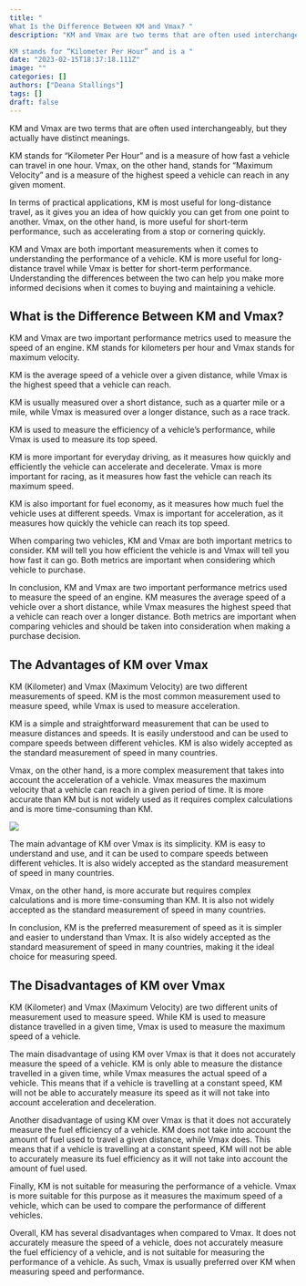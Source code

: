 ```yaml
---
title: "
What Is the Difference Between KM and Vmax? "
description: "KM and Vmax are two terms that are often used interchangeably, but they actually have distinct meanings.

KM stands for “Kilometer Per Hour” and is a "
date: "2023-02-15T18:37:18.111Z"
image: ""
categories: []
authors: ["Deana Stallings"]
tags: []
draft: false
---
```


KM and Vmax are two terms that are often used interchangeably, but they actually have distinct meanings.

KM stands for “Kilometer Per Hour” and is a measure of how fast a vehicle can travel in one hour. Vmax, on the other hand, stands for “Maximum Velocity” and is a measure of the highest speed a vehicle can reach in any given moment.

In terms of practical applications, KM is most useful for long-distance travel, as it gives you an idea of how quickly you can get from one point to another. Vmax, on the other hand, is more useful for short-term performance, such as accelerating from a stop or cornering quickly.

KM and Vmax are both important measurements when it comes to understanding the performance of a vehicle. KM is more useful for long-distance travel while Vmax is better for short-term performance. Understanding the differences between the two can help you make more informed decisions when it comes to buying and maintaining a vehicle.

## What is the Difference Between KM and Vmax?

KM and Vmax are two important performance metrics used to measure the speed of an engine. KM stands for kilometers per hour and Vmax stands for maximum velocity.

KM is the average speed of a vehicle over a given distance, while Vmax is the highest speed that a vehicle can reach.

KM is usually measured over a short distance, such as a quarter mile or a mile, while Vmax is measured over a longer distance, such as a race track.

KM is used to measure the efficiency of a vehicle’s performance, while Vmax is used to measure its top speed.

KM is more important for everyday driving, as it measures how quickly and efficiently the vehicle can accelerate and decelerate. Vmax is more important for racing, as it measures how fast the vehicle can reach its maximum speed.

KM is also important for fuel economy, as it measures how much fuel the vehicle uses at different speeds. Vmax is important for acceleration, as it measures how quickly the vehicle can reach its top speed.

When comparing two vehicles, KM and Vmax are both important metrics to consider. KM will tell you how efficient the vehicle is and Vmax will tell you how fast it can go. Both metrics are important when considering which vehicle to purchase.

In conclusion, KM and Vmax are two important performance metrics used to measure the speed of an engine. KM measures the average speed of a vehicle over a short distance, while Vmax measures the highest speed that a vehicle can reach over a longer distance. Both metrics are important when comparing vehicles and should be taken into consideration when making a purchase decision.

## The Advantages of KM over Vmax

KM (Kilometer) and Vmax (Maximum Velocity) are two different measurements of speed. KM is the most common measurement used to measure speed, while Vmax is used to measure acceleration.

KM is a simple and straightforward measurement that can be used to measure distances and speeds. It is easily understood and can be used to compare speeds between different vehicles. KM is also widely accepted as the standard measurement of speed in many countries.

Vmax, on the other hand, is a more complex measurement that takes into account the acceleration of a vehicle. Vmax measures the maximum velocity that a vehicle can reach in a given period of time. It is more accurate than KM but is not widely used as it requires complex calculations and is more time-consuming than KM.

![](https://www.pdhre.org/wp-content/uploads/2023/02/advantages-of-km-over-vmax.jpg)

The main advantage of KM over Vmax is its simplicity. KM is easy to understand and use, and it can be used to compare speeds between different vehicles. It is also widely accepted as the standard measurement of speed in many countries.

Vmax, on the other hand, is more accurate but requires complex calculations and is more time-consuming than KM. It is also not widely accepted as the standard measurement of speed in many countries.

In conclusion, KM is the preferred measurement of speed as it is simpler and easier to understand than Vmax. It is also widely accepted as the standard measurement of speed in many countries, making it the ideal choice for measuring speed.

## The Disadvantages of KM over Vmax

KM (Kilometer) and Vmax (Maximum Velocity) are two different units of measurement used to measure speed. While KM is used to measure distance travelled in a given time, Vmax is used to measure the maximum speed of a vehicle.

The main disadvantage of using KM over Vmax is that it does not accurately measure the speed of a vehicle. KM is only able to measure the distance travelled in a given time, while Vmax measures the actual speed of a vehicle. This means that if a vehicle is travelling at a constant speed, KM will not be able to accurately measure its speed as it will not take into account acceleration and deceleration.

Another disadvantage of using KM over Vmax is that it does not accurately measure the fuel efficiency of a vehicle. KM does not take into account the amount of fuel used to travel a given distance, while Vmax does. This means that if a vehicle is travelling at a constant speed, KM will not be able to accurately measure its fuel efficiency as it will not take into account the amount of fuel used.

Finally, KM is not suitable for measuring the performance of a vehicle. Vmax is more suitable for this purpose as it measures the maximum speed of a vehicle, which can be used to compare the performance of different vehicles.

Overall, KM has several disadvantages when compared to Vmax. It does not accurately measure the speed of a vehicle, does not accurately measure the fuel efficiency of a vehicle, and is not suitable for measuring the performance of a vehicle. As such, Vmax is usually preferred over KM when measuring speed and performance.